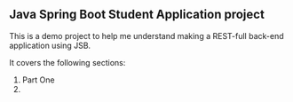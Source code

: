 ## Java Spring Boot Student Application project

This is a demo project to help me understand making a REST-full back-end application using JSB. 

It covers the following sections:
1. Part One
2. 